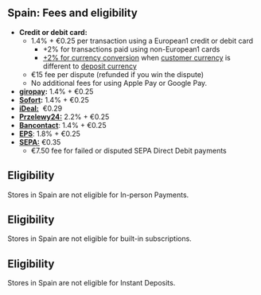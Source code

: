 ## Spain: Fees and eligibility

*   **Credit or debit card:**
    *   1.4% + €0.25 per transaction using a European1 credit or debit card
        *   +2% for transactions paid using non-European1 cards
        *   [+2% for currency conversion](https://woocommerce.com/document/payments/faq/fees/currency-conversion/) when [customer currency](https://woocommerce.com/document/payments/currencies/#section-2) is different to [deposit currency](https://woocommerce.com/document/payments/currencies/#section-3)
    *   €15 fee per dispute (refunded if you win the dispute)
    *   No additional fees for using Apple Pay or Google Pay.
*   [**giropay**](https://woocommerce.com/document/payments/additional-payment-methods/)**:** 1.4% + €0.25
*   [**Sofort**](https://woocommerce.com/document/payments/additional-payment-methods/)**:** 1.4% + €0.25
*   [**iDeal:**](https://woocommerce.com/document/payments/additional-payment-methods/)  €0.29
*   [**Przelewy24:**](https://woocommerce.com/document/payments/additional-payment-methods/) 2.2% + €0.25
*   [**Bancontact**](https://woocommerce.com/document/payments/additional-payment-methods/): 1.4% + €0.25
*   [**EPS**](https://woocommerce.com/document/payments/additional-payment-methods/): 1.8% + €0.25
*   [**SEPA:**](https://woocommerce.com/document/payments/additional-payment-methods/) €0.35
    *   €7.50 fee for failed or disputed SEPA Direct Debit payments

## Eligibility

Stores in Spain are not eligible for In-person Payments.

## Eligibility

Stores in Spain are not eligible for built-in subscriptions.

## Eligibility

Stores in Spain are not eligible for Instant Deposits.